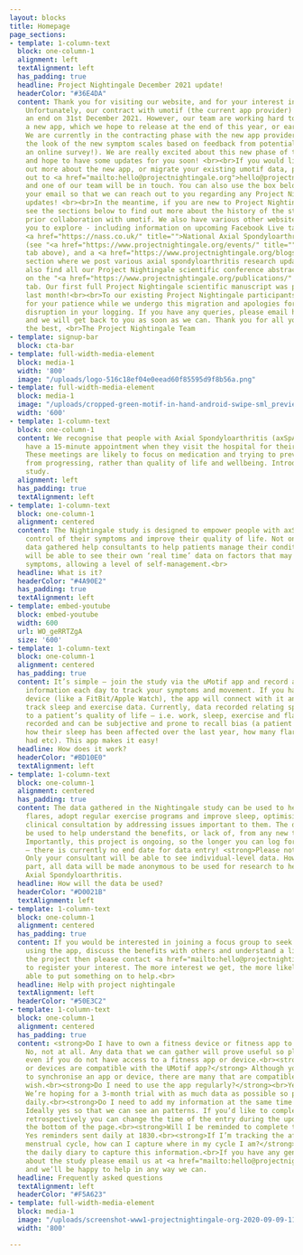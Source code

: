 ```yaml
---
layout: blocks
title: Homepage
page_sections:
- template: 1-column-text
  block: one-column-1
  alignment: left
  textAlignment: left
  has_padding: true
  headline: Project Nightingale December 2021 update!
  headerColor: "#36E4DA"
  content: Thank you for visiting our website, and for your interest in Project Nightingale.
    Unfortunately, our contract with umotif (the current app provider) is coming to
    an end on 31st December 2021. However, our team are working hard to migrate to
    a new app, which we hope to release at the end of this year, or early next year.
    We are currently in the contracting phase with the new app provider, and are designing
    the look of the new symptom scales based on feedback from potential users (via
    an online survey!). We are really excited about this new phase of the project,
    and hope to have some updates for you soon! <br><br>If you would like to find
    out more about the new app, or migrate your existing umotif data, please reach
    out to <a href="mailto:hello@projectnightingale.org">hello@projectnightingale.org</a>
    and one of our team will be in touch. You can also use the box below to enter
    your email so that we can reach out to you regarding any Project Nightingale-related
    updates! <br><br>In the meantime, if you are new to Project Nightingale, please
    see the sections below to find out more about the history of the study, and our
    prior collaboration with umotif. We also have various other website pages for
    you to explore - including information on upcoming Facebook Live talks by the
    <a href="https://nass.co.uk/" title="">National Axial Spondyloarthritis Society</a>
    (see "<a href="https://www.projectnightingale.org/events/" title="">Events</a>"
    tab above), and a <a href="https://www.projectnightingale.org/blogs/" title="">blog</a>
    section where we post various axial spondyloarthritis research updates. You can
    also find all our Project Nightingale scientific conference abstracts and publications
    on the "<a href="https://www.projectnightingale.org/publications/" title="">Publications</a>"
    tab. Our first full Project Nightingale scientific manuscript was published just
    last month!<br><br>To our existing Project Nightingale participants, thank you
    for your patience while we undergo this migration and apologies for any potential
    disruption in your logging. If you have any queries, please email hello@projectnightingale.org
    and we will get back to you as soon as we can. Thank you for all your efforts!<br><br>All
    the best, <br>The Project Nightingale Team
- template: signup-bar
  block: cta-bar
- template: full-width-media-element
  block: media-1
  width: '800'
  image: "/uploads/logo-516c18ef04e0eead60f85595d9f8b56a.png"
- template: full-width-media-element
  block: media-1
  image: "/uploads/cropped-green-motif-in-hand-android-swipe-sml_preview1.png"
  width: '600'
- template: 1-column-text
  block: one-column-1
  content: We recognise that people with Axial Spondyloarthritis (axSpA) may only
    have a 15-minute appointment when they visit the hospital for their check-up.
    These meetings are likely to focus on medication and trying to prevent the condition
    from progressing, rather than quality of life and wellbeing. Introducing…the <strong>‘Nightingale’</strong>
    study.
  alignment: left
  has_padding: true
  textAlignment: left
- template: 1-column-text
  block: one-column-1
  alignment: centered
  content: The Nightingale study is designed to empower people with axSpA to take
    control of their symptoms and improve their quality of life. Not only will the
    data gathered help consultants to help patients manage their condition, but they
    will be able to see their own ‘real time’ data on factors that may influence these
    symptoms, allowing a level of self-management.<br>
  headline: What is it?
  headerColor: "#4A90E2"
  has_padding: true
  textAlignment: left
- template: embed-youtube
  block: embed-youtube
  width: 600
  url: WO_geRRTZgA
  size: '600'
- template: 1-column-text
  block: one-column-1
  alignment: centered
  has_padding: true
  content: It’s simple – join the study via the uMotif app and record a few bits of
    information each day to track your symptoms and movement. If you have a wearable
    device (like a FitBit/Apple Watch), the app will connect with it and automatically
    track sleep and exercise data. Currently, data recorded relating specifically
    to a patient’s quality of life – i.e. work, sleep, exercise and flares, is poorly
    recorded and can be subjective and prone to recall bias (a patient trying to remember
    how their sleep has been affected over the last year, how many flares they have
    had etc). This app makes it easy!
  headline: How does it work?
  headerColor: "#BD10E0"
  textAlignment: left
- template: 1-column-text
  block: one-column-1
  alignment: centered
  has_padding: true
  content: The data gathered in the Nightingale study can be used to help predict
    flares, adopt regular exercise programs and improve sleep, optimising a patient’s
    clinical consultation by addressing issues important to them. The data could also
    be used to help understand the benefits, or lack of, from any new treatments started.
    Importantly, this project is ongoing, so the longer you can log for the better
    – there is currently no end date for data entry! <strong>Please note:</strong>
    Only your consultant will be able to see individual-level data. However, by taking
    part, all data will be made anonymous to be used for research to help others with
    Axial Spondyloarthritis.
  headline: How will the data be used?
  headerColor: "#D0021B"
  textAlignment: left
- template: 1-column-text
  block: one-column-1
  alignment: centered
  has_padding: true
  content: If you would be interested in joining a focus group to seek help and assistance
    using the app, discuss the benefits with others and understand a little more about
    the project then please contact <a href="mailto:hello@projectnightingale.org">hello@projectnightingale.org</a>
    to register your interest. The more interest we get, the more likely we’ll be
    able to put something on to help.<br>
  headline: Help with project nightingale
  textAlignment: left
  headerColor: "#50E3C2"
- template: 1-column-text
  block: one-column-1
  alignment: centered
  has_padding: true
  content: <strong>Do I have to own a fitness device or fitness app to participate?</strong>
    No, not at all. Any data that we can gather will prove useful so please do participate
    even if you do not have access to a fitness app or device.<br><strong>Which apps
    or devices are compatible with the UMotif app?</strong> Although you don’t have
    to synchronise an app or device, there are many that are compatible should you
    wish.<br><strong>Do I need to use the app regularly?</strong><br>Yes, please.
    We’re hoping for a 3-month trial with as much data as possible so please complete
    daily.<br><strong>Do I need to add my information at the same time each day?</strong>
    Ideally yes so that we can see an patterns. If you’d like to complete the motif
    retrospectively you can change the time of the entry during the update stage at
    the bottom of the page.<br><strong>Will I be reminded to complete the app?</strong>
    Yes reminders sent daily at 1830.<br><strong>If I’m tracking the affect of my
    menstrual cycle, how can I capture where in my cycle I am?</strong> Please use
    the daily diary to capture this information.<br>If you have any general questions
    about the study please email us at <a href="mailto:hello@projectnightingale.org">hello@projectnightingale.org</a>
    and we’ll be happy to help in any way we can.
  headline: Frequently asked questions
  textAlignment: left
  headerColor: "#F5A623"
- template: full-width-media-element
  block: media-1
  image: "/uploads/screenshot-www1-projectnightingale-org-2020-09-09-11_46_05.png"
  width: '800'

---
```

